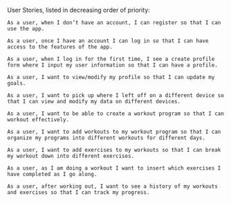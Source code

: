 User Stories, listed in decreasing order of priority: 

	As a user, when I don’t have an account, I can register so that I can use the app. 
	
	As a user, once I have an account I can log in so that I can have access to the features of the app.
	
	As a user, when I log in for the first time, I see a create profile form where I input my user information so that I can have a profile. 
	
	As a user, I want to view/modify my profile so that I can update my goals. 
	
	As a user, I want to pick up where I left off on a different device so that I can view and modify my data on different devices.
	
	As a user, I want to be able to create a workout program so that I can workout effectively.
	
	As a user, I want to add workouts to my workout program so that I can organize my programs into different workouts for different days. 
	
	As a user, I want to add exercises to my workouts so that I can break my workout down into different exercises. 
	
	As a user, as I am doing a workout I want to insert which exercises I have completed as I go along. 
	
	As a user, after working out, I want to see a history of my workouts and exercises so that I can track my progress. 

